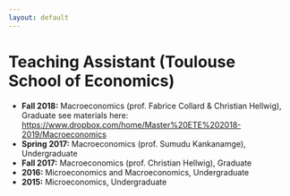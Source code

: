```yaml
---
layout: default
---
```


# Teaching Assistant (Toulouse School of Economics)


* **Fall 2018:** Macroeconomics (prof. Fabrice Collard & Christian Hellwig), Graduate
see materials here: https://www.dropbox.com/home/Master%20ETE%202018-2019/Macroeconomics
* **Spring 2017:** Macroeconomics (prof. Sumudu Kankanamge), Undergraduate
* **Fall 2017:** Macroeconomics (prof. Christian Hellwig), Graduate
* **2016:** Microeconomics and Macroeconomics, Undergraduate
* **2015:** Microeconomics, Undergraduate
